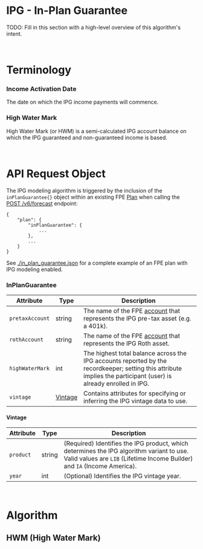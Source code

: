 # IPG - In-Plan Guarantee

TODO: Fill in this section with a high-level overview of this algorithm's intent.

<br/>

# Terminology

### Income Activation Date

The date on which the IPG income payments will commence.

### High Water Mark

High Water Mark (or HWM) is a semi-calculated IPG account balance on which the IPG guaranteed and non-guaranteed income is based.

<br/>

# API Request Object

The IPG modeling algorithm is triggered by the inclusion of the `inPlanGuarantee{}` object within an existing FPE [Plan](https://github.com/newretirement/fpe-api/blob/master/datatypes.md#plan) when calling the [POST&nbsp;/v6/forecast](https://github.com/newretirement/fpe-api/blob/master/README.md#post-v6forecast) endpoint:

```
{
    "plan": {
        "inPlanGuarantee": {
            ...
        },
        ...
    }
}
```

See [./in_plan_guarantee.json](./in_plan_guarantee.json) for a complete example of an FPE plan with IPG modeling enabled.

### InPlanGuarantee

| Attribute  | Type | Description |
| ---------- | ---- | ----------- |
| `pretaxAccount` | string | The name of the FPE [account](../datatypes.md#account) that represents the IPG pre-tax asset (e.g. a 401k). |
| `rothAccount` | string | The name of the FPE [account](../datatypes.md#account) that represents the IPG Roth asset. |
| `highWaterMark` | int | The highest total balance across the IPG accounts reported by the recordkeeper; setting this attribute implies the participant (user) is already enrolled in IPG. |
| `vintage` | [Vintage](#vintage) | Contains attributes for specifying or inferring the IPG vintage data to use. |

#### Vintage

| Attribute  | Type | Description |
| ---------- | ---- | ----------- |
| `product` | string | (Required) Identifies the IPG product, which determines the IPG algorithm variant to use.  Valid values are `LIB` (Lifetime Income Builder) and `IA` (Income America). |
| `year` | int | (Optional) Identifies the IPG vintage year. |


<br/>

# Algorithm

## HWM (High Water Mark)